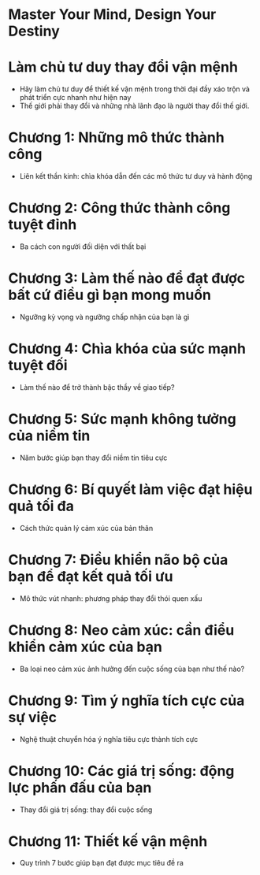 # Master Your Mind, Design Your Destiny
# Làm chủ tư duy thay đổi vận mệnh
* Hãy làm chủ tư duy để thiết kế vận mệnh trong thời đại đầy xáo trộn và phát triển cực nhanh như hiện nay
* Thế giới phải thay đổi và những nhà lãnh đạo là người thay đổi thế giới.

# Chương 1: Những mô thức thành công
* Liên kết thần kinh: chìa khóa dẫn đến các mô thức tư duy và hành động

# Chương 2: Công thức thành công tuyệt đỉnh
* Ba cách con người đối diện với thất bại

# Chương 3: Làm thế nào để đạt được bất cứ điều gì bạn mong muốn
* Ngưỡng kỳ vọng và ngưỡng chấp nhận của bạn là gì

# Chương 4: Chìa khóa của sức mạnh tuyệt đối
* Làm thế nào để trở thành bậc thầy về giao tiếp?

# Chương 5: Sức mạnh không tưởng của niềm tin
* Năm bước giúp bạn thay đổi niềm tin tiêu cực

# Chương 6: Bí quyết làm việc đạt hiệu quả tối đa
* Cách thức quản lý cảm xúc của bản thân

# Chương 7: Điều khiển não bộ của bạn để đạt kết quả tối ưu
* Mô thức vút nhanh: phương pháp thay đổi thói quen xấu

# Chương 8: Neo cảm xúc: cần điểu khiển cảm xúc của bạn
* Ba loại neo cảm xúc ảnh hưởng đến cuộc sống của bạn như thế nào?

# Chương 9: Tìm ý nghĩa tích cực của sự việc
* Nghệ thuật chuyển hóa ý nghĩa tiêu cực thành tích cực

# Chương 10: Các giá trị sống: động lực phấn đấu của bạn
* Thay đổi giá trị sống: thay đổi cuộc sống

# Chương 11: Thiết kế vận mệnh
* Quy trình 7 bước giúp bạn đạt được mục tiêu đề ra